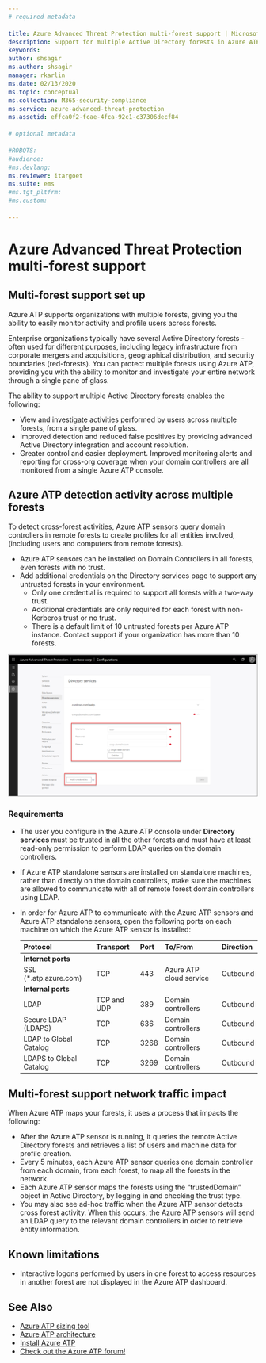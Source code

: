 ```yaml
---
# required metadata

title: Azure Advanced Threat Protection multi-forest support | Microsoft Docs
description: Support for multiple Active Directory forests in Azure ATP.
keywords:
author: shsagir
ms.author: shsagir
manager: rkarlin
ms.date: 02/13/2020
ms.topic: conceptual
ms.collection: M365-security-compliance
ms.service: azure-advanced-threat-protection
ms.assetid: effca0f2-fcae-4fca-92c1-c37306decf84

# optional metadata

#ROBOTS:
#audience:
#ms.devlang:
ms.reviewer: itargoet
ms.suite: ems
#ms.tgt_pltfrm:
#ms.custom:

---
```


# Azure Advanced Threat Protection multi-forest support

## Multi-forest support set up

Azure ATP supports organizations with multiple forests, giving you the ability to easily monitor activity and profile users across forests.

Enterprise organizations typically have several Active Directory forests - often used for different purposes, including legacy infrastructure from corporate mergers and acquisitions, geographical distribution, and security boundaries (red-forests). You can protect multiple forests using Azure ATP, providing you with the ability to monitor and investigate your entire network through a single pane of glass.

The ability to support multiple Active Directory forests enables the following:

- View and investigate activities performed by users across multiple forests, from a single pane of glass.
- Improved detection and reduced false positives by providing advanced Active Directory integration and account resolution.
- Greater control and easier deployment. Improved monitoring alerts and reporting for cross-org coverage when your domain controllers are all monitored from a single Azure ATP console.

## Azure ATP detection activity across multiple forests

To detect cross-forest activities, Azure ATP sensors query domain controllers in remote forests to create profiles for all entities involved, (including users and computers from remote forests).

- Azure ATP sensors can be installed on Domain Controllers in all forests, even forests with no trust.
- Add additional credentials on the Directory services page to support any untrusted forests in your environment.
    - Only one credential is required to support all forests with a two-way trust.
    - Additional credentials are only required for each forest with non-Kerberos trust or no trust.
    - There is a default limit of 10 untrusted forests per Azure ATP instance. Contact support if your organization has more than 10 forests.

![Azure ATP welcome stage 1](media/directory-services-add-no-trust-forests.png)

### Requirements

- The user you configure in the Azure ATP console under **Directory services** must be trusted in all the other forests and must have at least read-only permission to perform LDAP queries on the domain controllers.
- If Azure ATP standalone sensors are installed on standalone machines, rather than directly on the domain controllers, make sure the machines are allowed to communicate with all of remote forest domain controllers using LDAP.

- In order for Azure ATP to communicate with the Azure ATP sensors and Azure ATP standalone sensors, open the following ports on each machine on which the Azure ATP sensor is installed:

  |Protocol|Transport|Port|To/From|Direction|
  |----|----|----|----|----|
  |**Internet ports**||||
  |SSL (*.atp.azure.com)|TCP|443|Azure ATP cloud service|Outbound|
  |**Internal ports**||||
  |LDAP|TCP and UDP|389|Domain controllers|Outbound|
  |Secure LDAP (LDAPS)|TCP|636|Domain controllers|Outbound|
  |LDAP to Global Catalog|TCP|3268|Domain controllers|Outbound|
  |LDAPS to Global Catalog|TCP|3269|Domain controllers|Outbound|

## Multi-forest support network traffic impact

When Azure ATP maps your forests, it uses a process that impacts the following:

- After the Azure ATP sensor is running, it queries the remote Active Directory forests and retrieves a list of users and machine data for profile creation.
- Every 5 minutes, each Azure ATP sensor queries one domain controller from each domain, from each forest, to map all the forests in the network.
- Each Azure ATP sensor maps the forests using the “trustedDomain” object in Active Directory, by logging in and checking the trust type.
- You may also see ad-hoc traffic when the Azure ATP sensor detects cross forest activity. When this occurs, the Azure ATP sensors will send an LDAP query to the relevant domain controllers in order to retrieve entity information.

## Known limitations

- Interactive logons performed by users in one forest to access resources in another forest are not displayed in the Azure ATP dashboard.

## See Also

- [Azure ATP sizing tool](https://aka.ms/aatpsizingtool)
- [Azure ATP architecture](atp-architecture.md)
- [Install Azure ATP](install-atp-step1.md)
- [Check out the Azure ATP forum!](https://aka.ms/azureatpcommunity)
